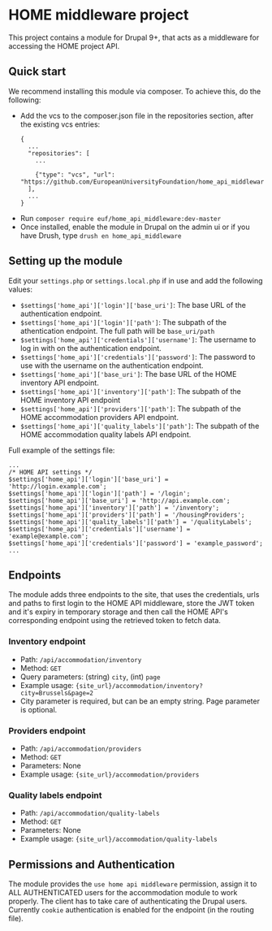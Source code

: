 # HOME middleware project

This project contains a module for Drupal 9+, that acts as a middleware for accessing the HOME project API.

## Quick start

We recommend installing this module via composer. To achieve this, do the following:
  - Add the vcs to the composer.json file in the repositories section, after the existing vcs entries:
    ```
    {
      ...
      "repositories": [
        ...

        {"type": "vcs", "url": "https://github.com/EuropeanUniversityFoundation/home_api_middleware/"},
      ],
      ...
    }
    ```
  - Run `composer require euf/home_api_middleware:dev-master`
  - Once installed, enable the module in Drupal on the admin ui or if you have Drush, type `drush en home_api_middleware`

## Setting up the module

Edit your `settings.php` or `settings.local.php` if in use and add the following values:
  - `$settings['home_api']['login']['base_uri']`: The base URL of the authentication endpoint.
  - `$settings['home_api']['login']['path']`: The subpath of the athentication endpoint. The full path will be `base_uri/path`
  - `$settings['home_api']['credentials']['username']`: The username to log in with on the authentication endpoint.
  - `$settings['home_api']['credentials']['password']`: The password to use with the username on the authentication endpoint.
  - `$settings['home_api']['base_uri']`: The base URL of the HOME inventory API endpoint.
  - `$settings['home_api']['inventory']['path']`: The subpath of the HOME inventory API endpoint
  - `$settings['home_api']['providers']['path']`: The subpath of the HOME accommodation providers API endpoint.
  - `$settings['home_api']['quality_labels']['path']`: The subpath of the HOME accommodation quality labels API endpoint.

 Full example of the settings file:
 ```
 ...
 /* HOME API settings */
$settings['home_api']['login']['base_uri'] = 'http://login.example.com';
$settings['home_api']['login']['path'] = '/login';
$settings['home_api']['base_uri'] = 'http://api.example.com';
$settings['home_api']['inventory']['path'] = '/inventory';
$settings['home_api']['providers']['path'] = '/housingProviders';
$settings['home_api']['quality_labels']['path'] = '/qualityLabels';
$settings['home_api']['credentials']['username'] = 'example@example.com';
$settings['home_api']['credentials']['password'] = 'example_password';
...
 ```

## Endpoints
The module adds three endpoints to the site, that uses the credentials, urls and paths to first login to the HOME API middleware, store the JWT token and it's expiry in temporary storage and then call the HOME API's corresponding endpoint using the retrieved token to fetch data.

### Inventory endpoint
  - Path: `/api/accommodation/inventory`
  - Method: `GET`
  - Query parameters: (string) `city`, (int) `page`
  - Example usage: `{site_url}/accommodation/inventory?city=Brussels&page=2`
  - City parameter is required, but can be an empty string. Page parameter is optional.

### Providers endpoint
  - Path: `/api/accommodation/providers`
  - Method: `GET`
  - Parameters: None
  - Example usage: `{site_url}/accommodation/providers`

### Quality labels endpoint
  - Path: `/api/accommodation/quality-labels`
  - Method: `GET`
  - Parameters: None
  - Example usage: `{site_url}/accommodation/quality-labels`

## Permissions and Authentication
The module provides the `use home api middleware` permission, assign it to ALL AUTHENTICATED users for the accommodation module to work properly. The client has to take care of authenticating the Drupal users. Currently `cookie` authentication is enabled for the endpoint (in the routing file).
